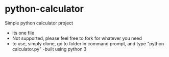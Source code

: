 # python-calculator
Simple python calculator project 
- its one file
- Not supported, please feel free to fork for whatever you need
- to use, simply clone, go to folder in command prompt, and type "python calculator.py"
-built using python 3
